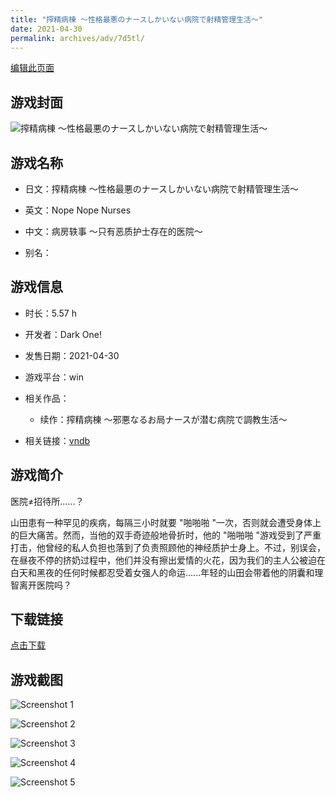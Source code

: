 ```yaml
---
title: "搾精病棟 ～性格最悪のナースしかいない病院で射精管理生活～"
date: 2021-04-30
permalink: archives/adv/7d5tl/
---
```

[编辑此页面](https://github.com/ACG-3/ADV3-source/blob/main/source/_posts/%E6%90%BE%E7%B2%BE%E7%97%85%E6%A3%9F%20%EF%BD%9E%E6%80%A7%E6%A0%BC%E6%9C%80%E6%82%AA%E3%81%AE%E3%83%8A%E3%83%BC%E3%82%B9%E3%81%97%E3%81%8B%E3%81%84%E3%81%AA%E3%81%84%E7%97%85%E9%99%A2%E3%81%A7%E5%B0%84%E7%B2%BE%E7%AE%A1%E7%90%86%E7%94%9F%E6%B4%BB%EF%BD%9E.md)

## 游戏封面

![搾精病棟 ～性格最悪のナースしかいない病院で射精管理生活～](https://pan.timero.xyz/d/onedrive/img_lib_001/%E6%90%BE%E7%B2%BE%E7%97%85%E6%A3%9F%20%EF%BD%9E%E6%80%A7%E6%A0%BC%E6%9C%80%E6%82%AA%E3%81%AE%E3%83%8A%E3%83%BC%E3%82%B9%E3%81%97%E3%81%8B%E3%81%84%E3%81%AA%E3%81%84%E7%97%85%E9%99%A2%E3%81%A7%E5%B0%84%E7%B2%BE%E7%AE%A1%E7%90%86%E7%94%9F%E6%B4%BB%EF%BD%9E_cover.avif)


## 游戏名称

- 日文：搾精病棟 ～性格最悪のナースしかいない病院で射精管理生活～
- 英文：Nope Nope Nurses
- 中文：病房轶事 ～只有恶质护士存在的医院～

- 别名：


## 游戏信息

- 时长：5.57 h
- 开发者：Dark One!
- 发售日期：2021-04-30
- 游戏平台：win
- 相关作品：
   - 续作：搾精病棟 ～邪悪なるお局ナースが潜む病院で調教生活～

- 相关链接：[vndb](https://vndb.org/v30235)


## 游戏简介

医院≠招待所......？

山田患有一种罕见的疾病，每隔三小时就要 "啪啪啪 "一次，否则就会遭受身体上的巨大痛苦。然而，当他的双手奇迹般地骨折时，他的 "啪啪啪 "游戏受到了严重打击，他曾经的私人负担也落到了负责照顾他的神经质护士身上。不过，别误会，在昼夜不停的挤奶过程中，他们并没有擦出爱情的火花，因为我们的主人公被迫在白天和黑夜的任何时候都忍受着女强人的命运......年轻的山田会带着他的阴囊和理智离开医院吗？




## 下载链接

[点击下载](https://pan.timero.xyz/onedrive/adv_lib_001/%E6%90%BE%E7%B2%BE%E7%97%85%E6%A3%9F%20%EF%BD%9E%E6%80%A7%E6%A0%BC%E6%9C%80%E6%82%AA%E3%81%AE%E3%83%8A%E3%83%BC%E3%82%B9%E3%81%97%E3%81%8B%E3%81%84%E3%81%AA%E3%81%84%E7%97%85%E9%99%A2%E3%81%A7%E5%B0%84%E7%B2%BE%E7%AE%A1%E7%90%86%E7%94%9F%E6%B4%BB%EF%BD%9E)


## 游戏截图


![Screenshot 1](https://pan.timero.xyz/d/onedrive/img_lib_001/%E6%90%BE%E7%B2%BE%E7%97%85%E6%A3%9F%20%EF%BD%9E%E6%80%A7%E6%A0%BC%E6%9C%80%E6%82%AA%E3%81%AE%E3%83%8A%E3%83%BC%E3%82%B9%E3%81%97%E3%81%8B%E3%81%84%E3%81%AA%E3%81%84%E7%97%85%E9%99%A2%E3%81%A7%E5%B0%84%E7%B2%BE%E7%AE%A1%E7%90%86%E7%94%9F%E6%B4%BB%EF%BD%9E_Screenshot_1.avif)

![Screenshot 2](https://pan.timero.xyz/d/onedrive/img_lib_001/%E6%90%BE%E7%B2%BE%E7%97%85%E6%A3%9F%20%EF%BD%9E%E6%80%A7%E6%A0%BC%E6%9C%80%E6%82%AA%E3%81%AE%E3%83%8A%E3%83%BC%E3%82%B9%E3%81%97%E3%81%8B%E3%81%84%E3%81%AA%E3%81%84%E7%97%85%E9%99%A2%E3%81%A7%E5%B0%84%E7%B2%BE%E7%AE%A1%E7%90%86%E7%94%9F%E6%B4%BB%EF%BD%9E_Screenshot_2.avif)

![Screenshot 3](https://pan.timero.xyz/d/onedrive/img_lib_001/%E6%90%BE%E7%B2%BE%E7%97%85%E6%A3%9F%20%EF%BD%9E%E6%80%A7%E6%A0%BC%E6%9C%80%E6%82%AA%E3%81%AE%E3%83%8A%E3%83%BC%E3%82%B9%E3%81%97%E3%81%8B%E3%81%84%E3%81%AA%E3%81%84%E7%97%85%E9%99%A2%E3%81%A7%E5%B0%84%E7%B2%BE%E7%AE%A1%E7%90%86%E7%94%9F%E6%B4%BB%EF%BD%9E_Screenshot_3.avif)

![Screenshot 4](https://pan.timero.xyz/d/onedrive/img_lib_001/%E6%90%BE%E7%B2%BE%E7%97%85%E6%A3%9F%20%EF%BD%9E%E6%80%A7%E6%A0%BC%E6%9C%80%E6%82%AA%E3%81%AE%E3%83%8A%E3%83%BC%E3%82%B9%E3%81%97%E3%81%8B%E3%81%84%E3%81%AA%E3%81%84%E7%97%85%E9%99%A2%E3%81%A7%E5%B0%84%E7%B2%BE%E7%AE%A1%E7%90%86%E7%94%9F%E6%B4%BB%EF%BD%9E_Screenshot_4.avif)

![Screenshot 5](https://pan.timero.xyz/d/onedrive/img_lib_001/%E6%90%BE%E7%B2%BE%E7%97%85%E6%A3%9F%20%EF%BD%9E%E6%80%A7%E6%A0%BC%E6%9C%80%E6%82%AA%E3%81%AE%E3%83%8A%E3%83%BC%E3%82%B9%E3%81%97%E3%81%8B%E3%81%84%E3%81%AA%E3%81%84%E7%97%85%E9%99%A2%E3%81%A7%E5%B0%84%E7%B2%BE%E7%AE%A1%E7%90%86%E7%94%9F%E6%B4%BB%EF%BD%9E_Screenshot_5.avif)

